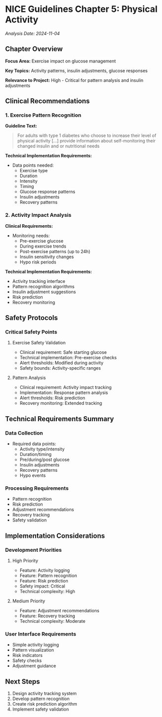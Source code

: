 # NICE Guidelines Chapter 5: Physical Activity
*Analysis Date: 2024-11-04*

## Chapter Overview
**Focus Area:** Exercise impact on glucose management

**Key Topics:** Activity patterns, insulin adjustments, glucose responses

**Relevance to Project:** High - Critical for pattern analysis and insulin adjustments

## Clinical Recommendations
### 1. Exercise Pattern Recognition
**Guideline Text:**
> For adults with type 1 diabetes who choose to increase their level of physical activity [...] provide information about self-monitoring their changed insulin and or nutritional needs

**Technical Implementation Requirements:**
- Data points needed:
  - Exercise type
  - Duration
  - Intensity
  - Timing
  - Glucose response patterns
  - Insulin adjustments
  - Recovery patterns

### 2. Activity Impact Analysis
**Clinical Requirements:**
- Monitoring needs:
  - Pre-exercise glucose
  - During exercise trends
  - Post-exercise patterns (up to 24h)
  - Insulin sensitivity changes
  - Hypo risk periods

**Technical Implementation Requirements:**
- Activity tracking interface
- Pattern recognition algorithms
- Insulin adjustment suggestions
- Risk prediction
- Recovery monitoring

## Safety Protocols
### Critical Safety Points
1. Exercise Safety Validation
   - Clinical requirement: Safe starting glucose
   - Technical implementation: Pre-exercise checks
   - Alert thresholds: Modified during activity
   - Safety bounds: Activity-specific ranges

2. Pattern Analysis
   - Clinical requirement: Activity impact tracking
   - Implementation: Response pattern analysis
   - Alert thresholds: Risk prediction
   - Recovery monitoring: Extended tracking

## Technical Requirements Summary
### Data Collection
- Required data points:
  - Activity type/intensity
  - Duration/timing
  - Pre/during/post glucose
  - Insulin adjustments
  - Recovery patterns
  - Hypo events

### Processing Requirements
- Pattern recognition
- Risk prediction
- Adjustment recommendations
- Recovery tracking
- Safety validation

## Implementation Considerations
### Development Priorities
1. High Priority
   - Feature: Activity logging
   - Feature: Pattern recognition
   - Feature: Risk prediction
   - Safety impact: Critical
   - Technical complexity: High

2. Medium Priority
   - Feature: Adjustment recommendations
   - Feature: Recovery tracking
   - Technical complexity: Moderate

### User Interface Requirements
- Simple activity logging
- Pattern visualization
- Risk indicators
- Safety checks
- Adjustment guidance

## Next Steps
1. Design activity tracking system
2. Develop pattern recognition
3. Create risk prediction algorithm
4. Implement safety validation